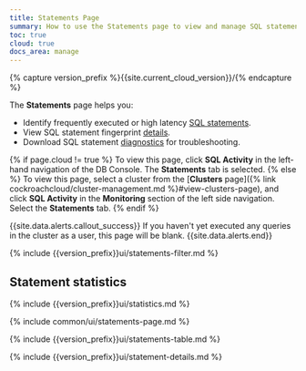 ```yaml
---
title: Statements Page
summary: How to use the Statements page to view and manage SQL statements on CockroachDB Cloud.
toc: true
cloud: true
docs_area: manage
---
```


{% capture version_prefix %}{{site.current_cloud_version}}/{% endcapture %}

The **Statements** page helps you:

- Identify frequently executed or high latency [SQL statements](https://www.cockroachlabs.com/docs/{{site.current_cloud_version}}/sql-statements).
- View SQL statement fingerprint [details](#statement-details-page).
- Download SQL statement [diagnostics](#diagnostics) for troubleshooting.

{% if page.cloud != true %}
To view this page, click **SQL Activity** in the left-hand navigation of the DB Console. The **Statements** tab is selected.
{% else %}
To view this page, select a cluster from the [**Clusters** page]({% link cockroachcloud/cluster-management.md %}#view-clusters-page), and click **SQL Activity** in the **Monitoring** section of the left side navigation. Select the **Statements** tab.
{% endif %}

{{site.data.alerts.callout_success}}
If you haven't yet executed any queries in the cluster as a user, this page will be blank.
{{site.data.alerts.end}}

{% include {{version_prefix}}ui/statements-filter.md %}

## Statement statistics

{% include {{version_prefix}}ui/statistics.md %}

{% include common/ui/statements-page.md %}

{% include {{version_prefix}}ui/statements-table.md %}

{% include {{version_prefix}}ui/statement-details.md %}
